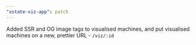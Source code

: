 ```yaml
---
"xstate-viz-app": patch
---
```


Added SSR and OG image tags to visualised machines, and put visualised machines on a new, prettier URL - `/viz/:id`
